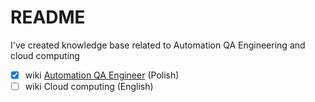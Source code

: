 # README
I've created knowledge base related to Automation QA Engineering and cloud computing

- [x] wiki [Automation QA Engineer] (Polish)
- [ ] wiki Cloud computing (English)

[Automation QA Engineer]: quality-assurance-pl_PL.md
[Cloud computing]: cloud-en_US.md
